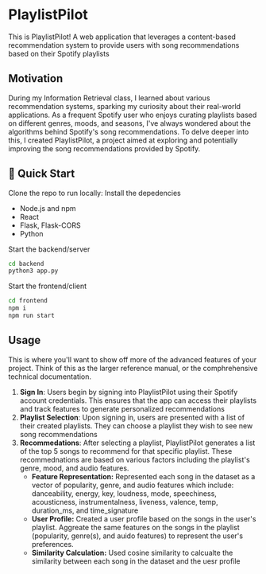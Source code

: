 # PlaylistPilot

This is PlaylistPilot! 
A  web application that leverages a content-based recommendation system to provide users with song recommendations based on their Spotify playlists

## Motivation
During my Information Retrieval class, I learned about various recommendation systems, sparking my curiosity about their real-world applications. As a frequent Spotify user who enjoys curating playlists based on different genres, moods, and seasons, I've always wondered about the algorithms behind Spotify's song recommendations. To delve deeper into this, I created PlaylistPilot, a project aimed at exploring and potentially improving the song recommendations provided by Spotify. 

## 🚀 Quick Start
Clone the repo to run locally:
Install the depedencies
* Node.js and npm 
* React
* Flask, Flask-CORS
* Python

Start the backend/server
```bash
cd backend
python3 app.py
```
Start the frontend/client
```bash
cd frontend
npm i
npm run start
```

## Usage
This is where you'll want to show off more of the advanced features of your project. Think of this as the larger reference manual, or the comphrehensive technical documentation.

1. **Sign In**: Users begin by signing into PlaylistPilot using their Spotify account credentials. This ensures that the app can access their playlists and track features to generate personalized recommendations
2. **Playlist Selection**: Upon signing in, users are presented with a list of their created playlists. They can choose a playlist they wish to see new song recommendations
3. **Recommedations**: After selecting a playlist, PlaylistPilot generates a list of the top 5 songs to recommend for that specific playlist. These recommednations are based on various factors including the playlist's genre, mood, and audio features.
    * **Feature Representation:**
    Represented each song in the dataset as a vector of popularity, genre, and audio features which include: danceability, energy, key, loudness, mode, speechiness, acousticness, instrumentalness, liveness, valence, temp, duration_ms, and time_signature
    * **User Profile:**
    Created a user profile based on the songs in the user's playlist. Aggreate the same features on the songs in the playlist (popularity, genre(s), and auido features) to represent the user's preferences.
    * **Similarity Calculation:**
    Used cosine similarity to calcualte the similarity between each song in the dataset and the uesr profile

[//]: # (These are reference links used in the body of this note and get stripped out when the markdown processor does its job. There is no need to format nicely because it shouldn't be seen. Thanks SO - http://stackoverflow.com/questions/4823468/store-comments-in-markdown-syntax)

   [dill]: <https://github.com/joemccann/dillinger>
   [git-repo-url]: <https://github.com/joemccann/dillinger.git>
   [john gruber]: <http://daringfireball.net>
   [df1]: <http://daringfireball.net/projects/markdown/>
   [markdown-it]: <https://github.com/markdown-it/markdown-it>
   [Ace Editor]: <http://ace.ajax.org>
   [node.js]: <http://nodejs.org>
   [Twitter Bootstrap]: <http://twitter.github.com/bootstrap/>
   [jQuery]: <http://jquery.com>
   [@tjholowaychuk]: <http://twitter.com/tjholowaychuk>
   [express]: <http://expressjs.com>
   [AngularJS]: <http://angularjs.org>
   [Gulp]: <http://gulpjs.com>

   [PlDb]: <https://github.com/joemccann/dillinger/tree/master/plugins/dropbox/README.md>
   [PlGh]: <https://github.com/joemccann/dillinger/tree/master/plugins/github/README.md>
   [PlGd]: <https://github.com/joemccann/dillinger/tree/master/plugins/googledrive/README.md>
   [PlOd]: <https://github.com/joemccann/dillinger/tree/master/plugins/onedrive/README.md>
   [PlMe]: <https://github.com/joemccann/dillinger/tree/master/plugins/medium/README.md>
   [PlGa]: <https://github.com/RahulHP/dillinger/blob/master/plugins/googleanalytics/README.md>
